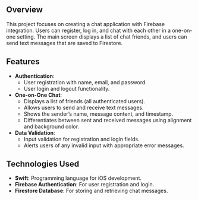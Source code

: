 
<h2>Overview</h2>
<p>This project focuses on creating a chat application with Firebase integration. Users can register, log in, and chat with each other in a one-on-one setting. The main screen displays a list of chat friends, and users can send text messages that are saved to Firestore.</p>

<h2>Features</h2>
<ul>
  <li><strong>Authentication</strong>:
    <ul>
      <li>User registration with name, email, and password.</li>
      <li>User login and logout functionality.</li>
    </ul>
  </li>
  <li><strong>One-on-One Chat</strong>:
    <ul>
      <li>Displays a list of friends (all authenticated users).</li>
      <li>Allows users to send and receive text messages.</li>
      <li>Shows the sender’s name, message content, and timestamp.</li>
      <li>Differentiates between sent and received messages using alignment and background color.</li>
    </ul>
  </li>
  <li><strong>Data Validation</strong>:
    <ul>
      <li>Input validation for registration and login fields.</li>
      <li>Alerts users of any invalid input with appropriate error messages.</li>
    </ul>
  </li>
</ul>

<h2>Technologies Used</h2>
<ul>
  <li><strong>Swift</strong>: Programming language for iOS development.</li>
  <li><strong>Firebase Authentication</strong>: For user registration and login.</li>
  <li><strong>Firestore Database</strong>: For storing and retrieving chat messages.</li>
</ul>
